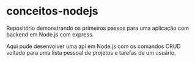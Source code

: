 # conceitos-nodejs
Repositório demonstrando os primeiros passos para uma aplicação com backend em Node.js com express.

Aqui pude desenvolver uma api em Node.js com os comandos CRUD voltado para uma lista pessoal de projetos e tarefas de um usuário.
